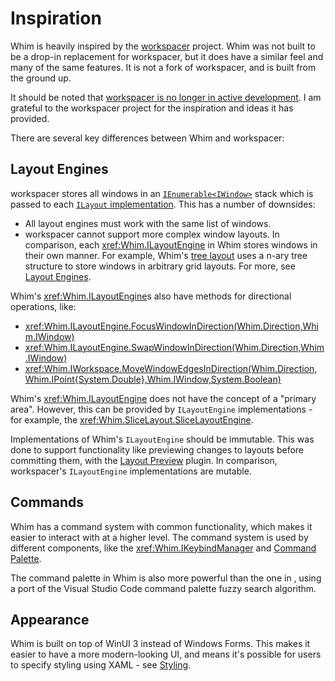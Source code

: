 # Inspiration

Whim is heavily inspired by the [workspacer](https://github.com/workspacer/workspacer) project. Whim was not built to be a drop-in replacement for workspacer, but it does have a similar feel and many of the same features. It is not a fork of workspacer, and is built from the ground up.

It should be noted that [workspacer is no longer in active development](https://github.com/workspacer/workspacer/discussions/485). I am grateful to the workspacer project for the inspiration and ideas it has provided.

There are several key differences between Whim and workspacer:

## Layout Engines

workspacer stores all windows in an [`IEnumerable<IWindow>`](https://github.com/workspacer/workspacer/blob/17750d1f84b8bb9015638ee7a733a2976ce08d25/src/workspacer.Shared/Workspace/Workspace.cs#L10) stack which is passed to each [`ILayout` implementation](https://github.com/workspacer/workspacer/blob/17750d1f84b8bb9015638ee7a733a2976ce08d25/src/workspacer.Shared/Layout/ILayoutEngine.cs#L23). This has a number of downsides:

- All layout engines must work with the same list of windows.
- workspacer cannot support more complex window layouts. In comparison, each <xref:Whim.ILayoutEngine> in Whim stores windows in their own manner. For example, Whim's [tree layout](../plugins/tree-layout.md) uses a n-ary tree structure to store windows in arbitrary grid layouts. For more, see [Layout Engines](layout-engines.md).

Whim's <xref:Whim.ILayoutEngine>s also have methods for directional operations, like:

- <xref:Whim.ILayoutEngine.FocusWindowInDirection(Whim.Direction,Whim.IWindow)>
- <xref:Whim.ILayoutEngine.SwapWindowInDirection(Whim.Direction,Whim.IWindow)>
- <xref:Whim.IWorkspace.MoveWindowEdgesInDirection(Whim.Direction,Whim.IPoint{System.Double},Whim.IWindow,System.Boolean)>

Whim's <xref:Whim.ILayoutEngine> does not have the concept of a "primary area". However, this can be provided by `ILayoutEngine` implementations - for example, the <xref:Whim.SliceLayout.SliceLayoutEngine>.

Implementations of Whim's `ILayoutEngine` should be immutable. This was done to support functionality like previewing changes to layouts before committing them, with the [Layout Preview](../plugins/layout-preview.md) plugin. In comparison, workspacer's `ILayoutEngine` implementations are mutable.

## Commands

Whim has a command system with common functionality, which makes it easier to interact with at a higher level. The command system is used by different components, like the <xref:Whim.IKeybindManager> and [Command Palette](../plugins/command-palette.md).

The command palette in Whim is also more powerful than the one in , using a port of the Visual Studio Code command palette fuzzy search algorithm.

## Appearance

Whim is built on top of WinUI 3 instead of Windows Forms. This makes it easier to have a more modern-looking UI, and means it's possible for users to specify styling using XAML - see [Styling](../styling.md).
